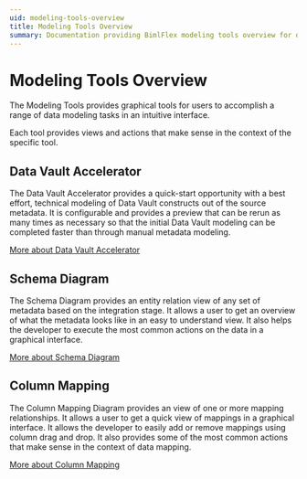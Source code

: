 ```yaml
---
uid: modeling-tools-overview
title: Modeling Tools Overview
summary: Documentation providing BimlFlex modeling tools overview for data vault accelerator, schema diagram, and column mapping
---
```

# Modeling Tools Overview

The Modeling Tools provides graphical tools for users to accomplish a range of data modeling tasks in an intuitive interface.

Each tool provides views and actions that make sense in the context of the specific tool.

## Data Vault Accelerator

The Data Vault Accelerator provides a quick-start opportunity with a best effort, technical modeling of Data Vault constructs out of the source metadata. It is configurable and provides a preview that can be rerun as many times as necessary so that the initial Data Vault modeling can be completed faster than through manual metadata modeling.

[More about Data Vault Accelerator](accelerator.md)

## Schema Diagram

The Schema Diagram provides an entity relation view of any set of metadata based on the integration stage. It allows a user to get an overview of what the metadata looks like in an easy to understand view. It also helps the developer to execute the most common actions on the data in a graphical interface.

[More about Schema Diagram](schema-diagram.md)

## Column Mapping

The Column Mapping Diagram provides an view of one or more mapping relationships. It allows a user to get a quick view of mappings in a graphical interface. It allows the developer to easily add or remove mappings using column drag and drop. It also provides some of the most common actions that make sense in the context of data mapping.

[More about Column Mapping](column-mapping.md)

<!--
## Business Modeling

The Business Modeling provides an interface for a team of business representatives working in conjunction with technical team members (IT, data analysts, or consultants) to detail the primary aspects of a business' interactions, objectives, and relationships. The Business model serves as the basis for Data Vault modeling.

[More about Business Modeling](business-modeling.md)
-->
